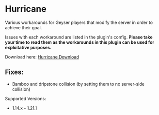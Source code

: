# Hurricane
Various workarounds for Geyser players that modify the server in order to achieve their goal.

Issues with each workaround are listed in the plugin's config. **Please take your time to read them as the workarounds in this plugin can be used for exploitative purposes.**

Download here: [Hurricane Download](https://download.geysermc.org/v2/projects/hurricane/versions/latest/builds/latest/downloads/spigot)

## Fixes:
- Bamboo and dripstone collision (by setting them to no server-side collision)

Supported Versions:
- 1.14.x - 1.21.1
